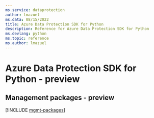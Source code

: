 ```yaml
---
ms.service: dataprotection
author: lmazuel
ms.data: 08/15/2022
title: Azure Data Protection SDK for Python
description: Reference for Azure Data Protection SDK for Python
ms.devlang: python
ms.topic: reference
ms.author: lmazuel
---
```

# Azure Data Protection SDK for Python - preview

## Management packages - preview
[!INCLUDE [mgmt-packages](data-protection-mgmt-index.md)]